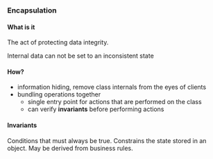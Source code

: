 ﻿### Encapsulation

#### What is it
The act of protecting data integrity.

Internal data can not be set to an inconsistent state

#### How?
- information hiding, remove class internals from the eyes of clients
- bundling operations together
  - single entry point for actions that are performed on the class
  - can verify **invariants** before performing actions

#### Invariants
Conditions that must always be true.  Constrains the state stored in an object.  May be derived from business rules.